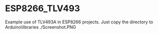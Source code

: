 # ESP8266_TLV493
Example use of TLV493A in ESP8266 projects.
Just copy the directory to Arduino\libraries
./Screenshot.PNG

